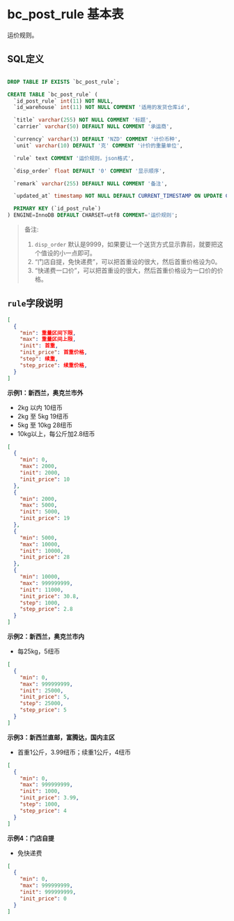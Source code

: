 # bc_post_rule 基本表

运价规则。

## SQL定义

```sql

DROP TABLE IF EXISTS `bc_post_rule`;

CREATE TABLE `bc_post_rule` (
  `id_post_rule` int(11) NOT NULL,
  `id_warehouse` int(11) NOT NULL COMMENT '适用的发货仓库id',

  `title` varchar(255) NOT NULL COMMENT '标题',
  `carrier` varchar(50) DEFAULT NULL COMMENT '承运商',

  `currency` varchar(3) DEFAULT 'NZD' COMMENT '计价币种',
  `unit` varchar(10) DEFAULT '克' COMMENT '计价的重量单位',

  `rule` text COMMENT '运价规则，json格式',

  `disp_order` float DEFAULT '0' COMMENT '显示顺序',

  `remark` varchar(255) DEFAULT NULL COMMENT '备注',

  `updated_at` timestamp NOT NULL DEFAULT CURRENT_TIMESTAMP ON UPDATE CURRENT_TIMESTAMP COMMENT '更新时间',

  PRIMARY KEY (`id_post_rule`)
) ENGINE=InnoDB DEFAULT CHARSET=utf8 COMMENT='运价规则';

```

> 备注:
> 1. `disp_order` 默认是9999，如果要让一个送货方式显示靠前，就要把这个值设的小一点即可。
> 2. “门店自提，免快递费”，可以把首重设的很大，然后首重价格设为0。
> 3. “快递费一口价”，可以把首重设的很大，然后首重价格设为一口价的价格。

## `rule`字段说明

```json
[
  {
    "min": 重量区间下限,
    "max": 重量区间上限,
    "init": 首重,
    "init_price": 首重价格,
    "step": 续重,
    "step_price": 续重价格,
  }
]
```

**示例1：新西兰，奥克兰市外**

* 2kg 以内 10纽币
* 2kg 至 5kg 19纽币
* 5kg 至 10kg 28纽币
* 10kg以上，每公斤加2.8纽币

```json
[
  {
    "min": 0,
    "max": 2000,
    "init": 2000,
    "init_price": 10
  },
  {
    "min": 2000,
    "max": 5000,
    "init": 5000,
    "init_price": 19
  },
  {
    "min": 5000,
    "max": 10000,
    "init": 10000,
    "init_price": 28
  },
  {
    "min": 10000,
    "max": 999999999,
    "init": 11000,
    "init_price": 30.8,
    "step": 1000,
    "step_price": 2.8
  }
]
```

**示例2：新西兰，奥克兰市内**

* 每25kg，5纽币

```json
[
  {
    "min": 0,
    "max": 999999999,
    "init": 25000,
    "init_price": 5,
    "step": 25000,
    "step_price": 5
  }
]
```

**示例3：新西兰直邮，富腾达，国内主区**

* 首重1公斤，3.99纽币；续重1公斤，4纽币

```json
[
  {
    "min": 0,
    "max": 999999999,
    "init": 1000,
    "init_price": 3.99,
    "step": 1000,
    "step_price": 4
  }
]
```

**示例4：门店自提**

* 免快递费

```json
[
  {
    "min": 0,
    "max": 999999999,
    "init": 999999999,
    "init_price": 0
  }
]
```

